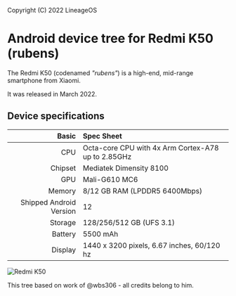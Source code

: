 Copyright (C) 2022 LineageOS
# Android device tree for Redmi K50 (rubens)

The Redmi K50 (codenamed _"rubens"_) is a high-end, mid-range smartphone from Xiaomi.

It was released in March 2022.

## Device specifications

|                   Basic | Spec Sheet                                         |
| ----------------------: | :------------------------------------------------- |
|                     CPU | Octa-core CPU with 4x Arm Cortex-A78 up to 2.85GHz |
|                 Chipset | Mediatek Dimensity 8100                            |
|                     GPU | Mali-G610 MC6                                      |
|                  Memory | 8/12 GB RAM (LPDDR5 6400Mbps)                      |
| Shipped Android Version | 12                                                 |
|                 Storage | 128/256/512 GB (UFS 3.1)                           |
|                 Battery | 5500 mAh                                           |
|                 Display | 1440 x 3200 pixels, 6.67 inches, 60/120 hz         |

![Redmi K50](https://cdn.cnbj0.fds.api.mi-img.com/b2c-shopapi-pms/pms_1653381863.47942179.png)

This tree based on work of @wbs306 - all credits belong to him.
